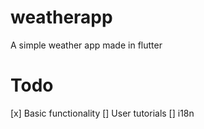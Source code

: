 # weatherapp

A simple weather app made in flutter

# Todo
[x] Basic functionality
[] User tutorials
[] i18n